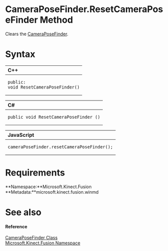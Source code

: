 CameraPoseFinder.ResetCameraPoseFinder Method  
=============================================  

Clears the [CameraPoseFinder](../../CameraPoseFinder_Class.md). <span id="syntaxSection"></span>

Syntax  
======  

<table>
<colgroup>
<col width="100%" />
</colgroup>
<thead>
<tr class="header">
<th align="left">C++</th>
</tr>
</thead>
<tbody>
<tr class="odd">
<td align="left"><pre><code>public:  
void ResetCameraPoseFinder()</code></pre></td>
</tr>
</tbody>
</table>

<table>
<colgroup>
<col width="100%" />
</colgroup>
<thead>
<tr class="header">
<th align="left">C#</th>
</tr>
</thead>
<tbody>
<tr class="odd">
<td align="left"><pre><code>public void ResetCameraPoseFinder ()</code></pre></td>
</tr>
</tbody>
</table>

<table>
<colgroup>
<col width="100%" />
</colgroup>
<thead>
<tr class="header">
<th align="left">JavaScript</th>
</tr>
</thead>
<tbody>
<tr class="odd">
<td align="left"><pre><code>cameraPoseFinder.resetCameraPoseFinder();</code></pre></td>
</tr>
</tbody>
</table>

<span id="requirements"></span>

Requirements  
============  

**Namespace:**Microsoft.Kinect.Fusion  
**Metadata:**microsoft.kinect.fusion.winmd  

<span id="ID4EY"></span>

See also  
========  

<span id="ID4E1"></span>
#### Reference  

[CameraPoseFinder Class](../../CameraPoseFinder_Class.md)  
 [Microsoft.Kinect.Fusion Namespace](../../../Kinect.Fusion.md)  



<!--Please do not edit the data in the comment block below.-->
<!--
TOCTitle : ResetCameraPoseFinder Method
RLTitle : CameraPoseFinder.ResetCameraPoseFinder Method
KeywordK : ResetCameraPoseFinder method
KeywordK : CameraPoseFinder.ResetCameraPoseFinder method
KeywordF : Microsoft.Kinect.Fusion.CameraPoseFinder.ResetCameraPoseFinder
KeywordF : CameraPoseFinder.ResetCameraPoseFinder
KeywordF : ResetCameraPoseFinder
KeywordF : Microsoft.Kinect.Fusion.CameraPoseFinder.ResetCameraPoseFinder
KeywordA : M:Microsoft.Kinect.Fusion.CameraPoseFinder.ResetCameraPoseFinder
AssetID : M:Microsoft.Kinect.Fusion.CameraPoseFinder.ResetCameraPoseFinder
Locale : en-us
CommunityContent : 1
APIType : Managed
APILocation : microsoft.kinect.fusion.winmd
APIName : Microsoft.Kinect.Fusion.CameraPoseFinder.ResetCameraPoseFinder
TargetOS : Windows
TopicType : kbSyntax
DevLang : VB
DevLang : CSharp
DevLang : JavaScript
DevLang : C++
DocSet : K4Wv2
ProjType : K4Wv2Proj
Technology : Kinect for Windows
Product : Kinect for Windows SDK v2
productversion : 20
-->
